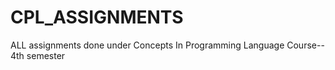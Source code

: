 # CPL_ASSIGNMENTS
ALL assignments done under Concepts In Programming Language Course-- 4th semester
